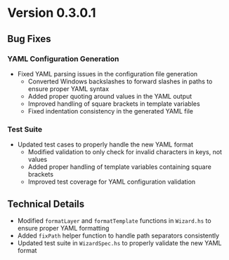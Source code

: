 # Version 0.3.0.1

## Bug Fixes

### YAML Configuration Generation
- Fixed YAML parsing issues in the configuration file generation
  - Converted Windows backslashes to forward slashes in paths to ensure proper YAML syntax
  - Added proper quoting around values in the YAML output
  - Improved handling of square brackets in template variables
  - Fixed indentation consistency in the generated YAML file

### Test Suite
- Updated test cases to properly handle the new YAML format
  - Modified validation to only check for invalid characters in keys, not values
  - Added proper handling of template variables containing square brackets
  - Improved test coverage for YAML configuration validation

## Technical Details
- Modified `formatLayer` and `formatTemplate` functions in `Wizard.hs` to ensure proper YAML formatting
- Added `fixPath` helper function to handle path separators consistently
- Updated test suite in `WizardSpec.hs` to properly validate the new YAML format 